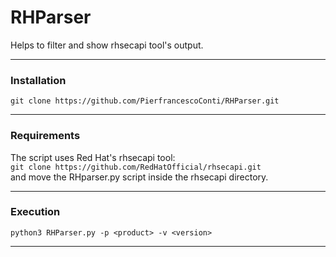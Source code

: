 # RHParser
Helps to filter and show rhsecapi tool's output.<hr>

### Installation
`git clone https://github.com/PierfrancescoConti/RHParser.git`<hr>

### Requirements
The script uses Red Hat's rhsecapi tool:<br>
`git clone https://github.com/RedHatOfficial/rhsecapi.git`<br>
and move the RHparser.py script inside the rhsecapi directory.<hr>

### Execution
`python3 RHParser.py -p <product> -v <version>`<hr>

